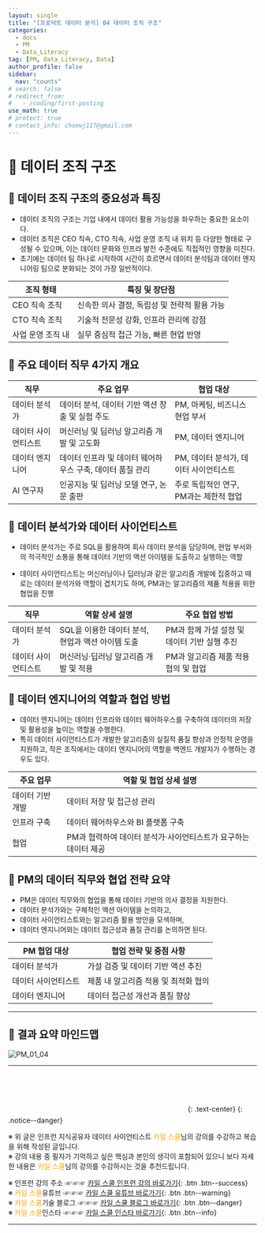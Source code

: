 ```yaml
---
layout: single
title: "[프로덕트 데이터 분석] 04 데이터 조직 구조"
categories:
  - docs
  - PM
  - Data_Literacy
tag: [PM, Data_Literacy, Data]
author_profile: false
sidebar:
  nav: "counts"
# search: false
# redirect_from:
#   - /coding/first-posting
use_math: true
# protect: true
# contact_info: choewj117@gmail.com
---
```


# 👑 데이터 조직 구조

## 🧄 데이터 조직 구조의 중요성과 특징

- 데이터 조직의 구조는 기업 내에서 데이터 활용 가능성을 좌우하는 중요한 요소이다.
- 데이터 조직은 CEO 직속, CTO 직속, 사업 운영 조직 내 위치 등 다양한 형태로 구성될 수 있으며, 이는 데이터 문화와 인프라 발전 수준에도 직접적인 영향을 미친다.
- 초기에는 데이터 팀 하나로 시작하여 시간이 흐르면서 데이터 분석팀과 데이터 엔지니어링 팀으로 분화되는 것이 가장 일반적이다.

| 조직 형태         | 특징 및 장단점                               |
| ----------------- | -------------------------------------------- |
| CEO 직속 조직     | 신속한 의사 결정, 독립성 및 전략적 활용 가능 |
| CTO 직속 조직     | 기술적 전문성 강화, 인프라 관리에 강점       |
| 사업 운영 조직 내 | 실무 중심적 접근 가능, 빠른 현업 반영        |

## 🧄 주요 데이터 직무 4가지 개요

| 직무                | 주요 업무                                                 | 협업 대상                              |
| ------------------- | --------------------------------------------------------- | -------------------------------------- |
| 데이터 분석가       | 데이터 분석, 데이터 기반 액션 창출 및 실험 주도           | PM, 마케팅, 비즈니스 현업 부서         |
| 데이터 사이언티스트 | 머신러닝 및 딥러닝 알고리즘 개발 및 고도화                | PM, 데이터 엔지니어                    |
| 데이터 엔지니어     | 데이터 인프라 및 데이터 웨어하우스 구축, 데이터 품질 관리 | PM, 데이터 분석가, 데이터 사이언티스트 |
| AI 연구자           | 인공지능 및 딥러닝 모델 연구, 논문 출판                   | 주로 독립적인 연구, PM과는 제한적 협업 |

## 🧄 데이터 분석가와 데이터 사이언티스트

- 데이터 분석가는 주로 SQL을 활용하여 회사 데이터 분석을 담당하며, 현업 부서와의 적극적인 소통을 통해 데이터 기반의 액션 아이템을 도출하고 실행하는 역할

- 데이터 사이언티스트는 머신러닝이나 딥러닝과 같은 알고리즘 개발에 집중하고 때로는 데이터 분석가와 역할이 겹치기도 하며, PM과는 알고리즘의 제품 적용을 위한 협업을 진행

| 직무                | 역할 상세 설명                                    | 주요 협업 방법                               |
| ------------------- | ------------------------------------------------- | -------------------------------------------- |
| 데이터 분석가       | SQL을 이용한 데이터 분석, 현업과 액션 아이템 도출 | PM과 함께 가설 설정 및 데이터 기반 실행 추진 |
| 데이터 사이언티스트 | 머신러닝·딥러닝 알고리즘 개발 및 적용             | PM과 알고리즘 제품 적용 협의 및 협업         |

## 🧄 데이터 엔지니어의 역할과 협업 방법

- 데이터 엔지니어는 데이터 인프라와 데이터 웨어하우스를 구축하여 데이터의 저장 및 활용성을 높이는 역할을 수행한다.
- 특히 데이터 사이언티스트가 개발한 알고리즘의 실질적 품질 향상과 안정적 운영을 지원하고, 작은 조직에서는 데이터 엔지니어의 역할을 백엔드 개발자가 수행하는 경우도 있다.

| 주요 업무        | 역할 및 협업 상세 설명                                          |
| ---------------- | --------------------------------------------------------------- |
| 데이터 기반 개발 | 데이터 저장 및 접근성 관리                                      |
| 인프라 구축      | 데이터 웨어하우스와 BI 플랫폼 구축                              |
| 협업             | PM과 협력하여 데이터 분석가·사이언티스트가 요구하는 데이터 제공 |

## 🧄 PM의 데이터 직무와 협업 전략 요약

- PM은 데이터 직무와의 협업을 통해 데이터 기반의 의사 결정을 지원한다.
- 데이터 분석가와는 구체적인 액션 아이템을 논의하고,
- 데이터 사이언티스트와는 알고리즘 활용 방안을 모색하며,
- 데이터 엔지니어와는 데이터 접근성과 품질 관리를 논의하면 된다.

| PM 협업 대상        | 협업 전략 및 중점 사항               |
| ------------------- | ------------------------------------ |
| 데이터 분석가       | 가설 검증 및 데이터 기반 액션 추진   |
| 데이터 사이언티스트 | 제품 내 알고리즘 적용 및 최적화 협의 |
| 데이터 엔지니어     | 데이터 접근성 개선과 품질 향상       |

---

## 🧄 결과 요약 마인드맵

![PM_01_04]({{site.url}}/images/2025-03-25-PM/01_04.png)

---

<a style="font-size:30px; color: white;">⇩⇩⇩⇩⇩⇩⇩⇩⇩⇩⇩⇩출처⇩⇩⇩⇩⇩⇩⇩⇩⇩⇩⇩⇩</a>
{: .text-center}
{: .notice--danger}

※ 위 글은 인프런 지식공유자 데이터 사이언티스트 <a style="color: orange;">카일 스쿨</a>님의 강의를 수강하고 복습을 위해 작성된 글입니다.<br>
※ 강의 내용 중 필자가 기억하고 싶은 핵심과 본인의 생각이 포함되어 있으니 보다 자세한 내용은 <a style="color: orange;">카일 스쿨</a>님의 강의를 수강하시는 것을 추천드립니다. <br>

※ 인프런 강의 주소 ☞☞☞ [카일 스쿨 인프런 강의 바로가기](https://www.inflearn.com/course/pm-%EB%8D%B0%EC%9D%B4%ED%84%B0-%EB%A6%AC%ED%84%B0%EB%9F%AC%EC%8B%9C){: .btn .btn--success}<br>
※ <a style="color: orange;">카일 스쿨</a>유튜브 ☞☞☞ [카일 스쿨 유튜브 바로가기](https://www.youtube.com/c/kyleschool){: .btn .btn--warning}<br>
※ <a style="color: orange;">카일 스쿨</a>기술 블로그 ☞☞☞ [카일 스쿨 블로그 바로가기](https://zzsza.github.io/){: .btn .btn--danger}<br>
※ <a style="color: orange;">카일 스쿨</a>인스타 ☞☞☞ [카일 스쿨 인스타 바로가기](https://www.instagram.com/data.scientist/){: .btn .btn--info}

---
